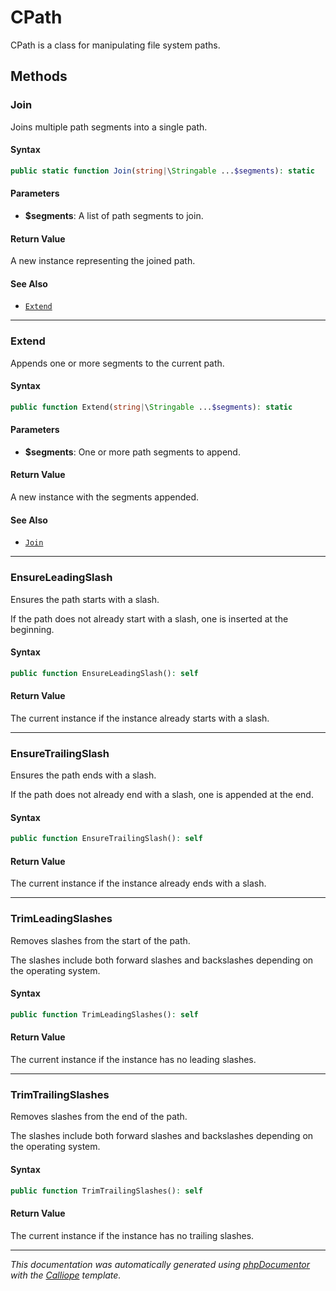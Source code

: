 # CPath

CPath is a class for manipulating file system paths.

## Methods

### Join

Joins multiple path segments into a single path.

#### Syntax

```php
public static function Join(string|\Stringable ...$segments): static
```

#### Parameters

- **$segments**: A list of path segments to join.

#### Return Value

A new instance representing the joined path.

#### See Also

- [`Extend`](#Extend)

---

### Extend

Appends one or more segments to the current path.

#### Syntax

```php
public function Extend(string|\Stringable ...$segments): static
```

#### Parameters

- **$segments**: One or more path segments to append.

#### Return Value

A new instance with the segments appended.

#### See Also

- [`Join`](#Join)

---

### EnsureLeadingSlash

Ensures the path starts with a slash.

If the path does not already start with a slash, one is inserted at the
beginning.

#### Syntax

```php
public function EnsureLeadingSlash(): self
```

#### Return Value

The current instance if the instance already starts with a slash.

---

### EnsureTrailingSlash

Ensures the path ends with a slash.

If the path does not already end with a slash, one is appended at the
end.

#### Syntax

```php
public function EnsureTrailingSlash(): self
```

#### Return Value

The current instance if the instance already ends with a slash.

---

### TrimLeadingSlashes

Removes slashes from the start of the path.

The slashes include both forward slashes and backslashes depending on
the operating system.

#### Syntax

```php
public function TrimLeadingSlashes(): self
```

#### Return Value

The current instance if the instance has no leading slashes.

---

### TrimTrailingSlashes

Removes slashes from the end of the path.

The slashes include both forward slashes and backslashes depending on
the operating system.

#### Syntax

```php
public function TrimTrailingSlashes(): self
```

#### Return Value

The current instance if the instance has no trailing slashes.

---

*This documentation was automatically generated using [phpDocumentor](http://www.phpdoc.org/) with the [Calliope](https://github.com/DaphneWebFramework/Calliope) template.*
